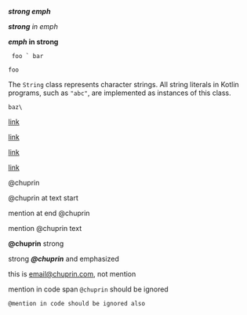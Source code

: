 ***strong emph***

***strong** in emph*

***emph* in strong**

`` foo ` bar``

``
foo
``

The `String` class represents character strings.
All string literals in Kotlin programs, such as `"abc"`, are
implemented as instances of this class.

```baz\```

[link](/uri "title")

[link](/uri)

[link]()

[link]((foo)and(bar))

@chuprin

@chuprin at text start

mention at end @chuprin

mention @chuprin text

**@chuprin** strong

strong ***@chuprin*** and emphasized

this is email@chuprin.com, not mention

mention in code span `@chuprin` should be ignored

```
@mention in code should be ignored also
```